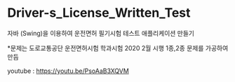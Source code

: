 # Driver-s_License_Written_Test

자바 (Swing)을 이용하여 운전면허 필기시험 테스트 애플리케이션 만들기

*문제는 도로교통공단 운전면허시험 학과시험 2020 2월 시행 1종,2종 문제를 가공하여 만듬

youtube : https://youtu.be/PsoAaB3XQVM
